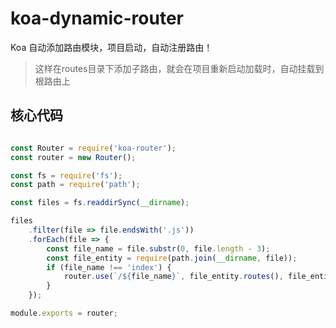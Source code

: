# koa-dynamic-router
Koa 自动添加路由模块，项目启动，自动注册路由！

> 这样在routes目录下添加子路由，就会在项目重新启动加载时，自动挂载到根路由上

## 核心代码
```js

const Router = require('koa-router');
const router = new Router();

const fs = require('fs');
const path = require('path');

const files = fs.readdirSync(__dirname);

files
    .filter(file => file.endsWith('.js'))
    .forEach(file => {
        const file_name = file.substr(0, file.length - 3);
        const file_entity = require(path.join(__dirname, file));
        if (file_name !== 'index') {
            router.use(`/${file_name}`, file_entity.routes(), file_entity.allowedMethods())
        }
    });

module.exports = router;


```

